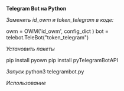 **Telegram Bot на Python**

*Заменить id_owm и token_telegram в коде:*

owm = OWM('id_owm', config_dict )
bot = telebot.TeleBot("token_telegram")

*Установить пакеты*

pip install pyown
pip install pyTelegramBotAPI

*Запуск*
python3 telegrambot.py

*Использование*
